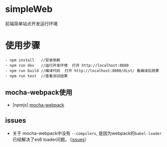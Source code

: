 # simpleWeb
前端简单站点开发运行环境


# 使用步骤

    - npm install   //安装依赖
    - npm run dev   //运行开发环境  打开 http://localhost:8080
    - npm run build //编译代码  打开 http://localhost:8080/dist/ 看编译后效果
	- npm run test  //查看测试结果


## mocha-webpack使用 ##

- [npmjs] [mocha-webpack](https://www.npmjs.com/package/mocha-webpack)

## issues ##
- 关于 mocha-webpack中没有 `--compilers`,  是因为webpack的`babel-loader`已经解决了es6 loader问题。（[issues](https://github.com/zinserjan/mocha-webpack/issues/23)）